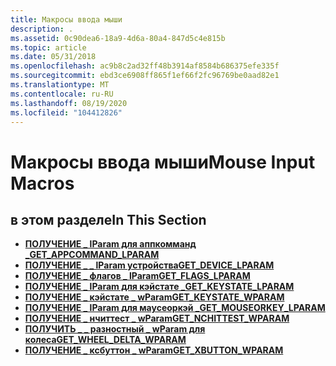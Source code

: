 ```yaml
---
title: Макросы ввода мыши
description: .
ms.assetid: 0c90dea6-18a9-4d6a-80a4-847d5c4e815b
ms.topic: article
ms.date: 05/31/2018
ms.openlocfilehash: ac9b8c2ad32ff48b3914af8584b686375efe335f
ms.sourcegitcommit: ebd3ce6908ff865f1ef66f2fc96769be0aad82e1
ms.translationtype: MT
ms.contentlocale: ru-RU
ms.lasthandoff: 08/19/2020
ms.locfileid: "104412826"
---
```

# <a name="mouse-input-macros"></a><span data-ttu-id="4c12f-103">Макросы ввода мыши</span><span class="sxs-lookup"><span data-stu-id="4c12f-103">Mouse Input Macros</span></span>

## <a name="in-this-section"></a><span data-ttu-id="4c12f-104">в этом разделе</span><span class="sxs-lookup"><span data-stu-id="4c12f-104">In This Section</span></span>

-   [<span data-ttu-id="4c12f-105">**ПОЛУЧЕНИЕ \_ lParam для аппкомманд \_**</span><span class="sxs-lookup"><span data-stu-id="4c12f-105">**GET\_APPCOMMAND\_LPARAM**</span></span>](/windows/win32/api/winuser/nf-winuser-get_appcommand_lparam)
-   [<span data-ttu-id="4c12f-106">**ПОЛУЧЕНИЕ \_ \_ lParam устройства**</span><span class="sxs-lookup"><span data-stu-id="4c12f-106">**GET\_DEVICE\_LPARAM**</span></span>](/windows/win32/api/winuser/nf-winuser-get_device_lparam)
-   [<span data-ttu-id="4c12f-107">**ПОЛУЧЕНИЕ \_ флагов \_ lParam**</span><span class="sxs-lookup"><span data-stu-id="4c12f-107">**GET\_FLAGS\_LPARAM**</span></span>](/windows/win32/api/winuser/nf-winuser-get_flags_lparam)
-   [<span data-ttu-id="4c12f-108">**ПОЛУЧЕНИЕ \_ lParam для кэйстате \_**</span><span class="sxs-lookup"><span data-stu-id="4c12f-108">**GET\_KEYSTATE\_LPARAM**</span></span>](/windows/win32/api/winuser/nf-winuser-get_keystate_lparam)
-   [<span data-ttu-id="4c12f-109">**ПОЛУЧЕНИЕ \_ кэйстате \_ wParam**</span><span class="sxs-lookup"><span data-stu-id="4c12f-109">**GET\_KEYSTATE\_WPARAM**</span></span>](/windows/win32/api/winuser/nf-winuser-get_keystate_wparam)
-   <span data-ttu-id="4c12f-110">[**ПОЛУЧЕНИЕ \_ lParam для маусеоркэй \_**](/previous-versions/windows/desktop/legacy/ms646252(v=vs.85))</span><span class="sxs-lookup"><span data-stu-id="4c12f-110">[**GET\_MOUSEORKEY\_LPARAM**](/previous-versions/windows/desktop/legacy/ms646252(v=vs.85))</span></span>
-   [<span data-ttu-id="4c12f-111">**ПОЛУЧЕНИЕ \_ нчиттест \_ wParam**</span><span class="sxs-lookup"><span data-stu-id="4c12f-111">**GET\_NCHITTEST\_WPARAM**</span></span>](/windows/win32/api/winuser/nf-winuser-get_nchittest_wparam)
-   [<span data-ttu-id="4c12f-112">**ПОЛУЧИТЬ \_ \_ разностный \_ wParam для колеса**</span><span class="sxs-lookup"><span data-stu-id="4c12f-112">**GET\_WHEEL\_DELTA\_WPARAM**</span></span>](/windows/win32/api/winuser/nf-winuser-get_wheel_delta_wparam)
-   [<span data-ttu-id="4c12f-113">**ПОЛУЧЕНИЕ \_ ксбуттон \_ wParam**</span><span class="sxs-lookup"><span data-stu-id="4c12f-113">**GET\_XBUTTON\_WPARAM**</span></span>](/windows/win32/api/winuser/nf-winuser-get_xbutton_wparam)

 

 